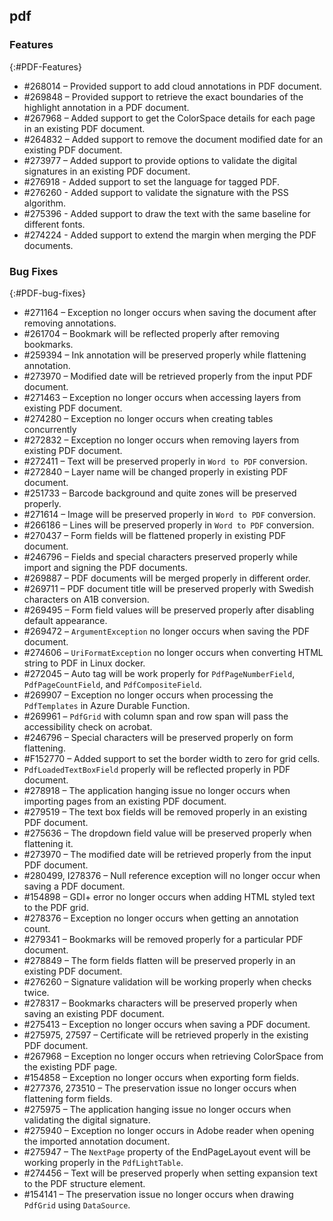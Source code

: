 ## pdf

### Features
{:#PDF-Features}

* \#268014 – Provided support to add cloud annotations in PDF document. 
* \#269848 – Provided support to retrieve the exact boundaries of the highlight annotation in a PDF document.
* \#267968 – Added support to get the ColorSpace details for each page in an existing PDF document.            
* \#264832 – Added support to remove the document modified date for an existing PDF document.
* \#273977 – Added support to provide options to validate the digital signatures in an existing PDF document.
* \#276918 - Added support to set the language for tagged PDF.
* \#276260 - Added support to validate the signature with the PSS algorithm.
* \#275396 - Added support to draw the text with the same baseline for different fonts.
* \#274224 - Added support to extend the margin when merging the PDF documents.


### Bug Fixes
{:#PDF-bug-fixes}

* \#271164 – Exception no longer occurs when saving the document after removing annotations. 
* \#261704 – Bookmark will be reflected properly after removing bookmarks. 
* \#259394 – Ink annotation will be preserved properly while flattening annotation. 
* \#273970 – Modified date will be retrieved properly from the input PDF document. 
* \#271463 – Exception no longer occurs when accessing layers from existing PDF document. 
* \#274280 – Exception no longer occurs when creating tables concurrently
* \#272832 – Exception no longer occurs when removing layers from existing PDF document. 
* \#272411 – Text will be preserved properly in `Word to PDF` conversion. 
* \#272840 – Layer name will be changed properly in existing PDF document. 
* \#251733 – Barcode background and quite zones will be preserved properly. 
* \#271614 – Image will be preserved properly in `Word to PDF` conversion. 
* \#266186 – Lines will be preserved properly in `Word to PDF` conversion.
* \#270437 – Form fields will be flattened properly in existing PDF document. 
* \#246796 – Fields and special characters preserved properly while import and signing the PDF documents. 
* \#269887 – PDF documents will be merged properly in different order. 
* \#269711 – PDF document title will be preserved properly with Swedish characters on A1B conversion. 
* \#269495 – Form field values will be preserved properly after disabling default appearance. 
* \#269472 – `ArgumentException` no longer occurs when saving the PDF document.
* \#274606 – `UriFormatException` no longer occurs when converting HTML string to PDF in Linux docker. 
* \#272045 – Auto tag will be work properly for `PdfPageNumberField`, `PdfPageCountField`, and `PdfCompositeField`.
* \#269907 – Exception no longer occurs when processing the `PdfTemplates` in Azure Durable Function.
* \#269961 – `PdfGrid` with column span and row span will pass the accessibility check on acrobat. 
* \#246796 – Special characters will be preserved properly on form flattening. 
* \#F152770 – Added support to set the border width to zero for grid cells. 
* `PdfLoadedTextBoxField` properly will be reflected properly in PDF document.
* \#278918 – The application hanging issue no longer occurs when importing pages from an existing PDF document.
* \#279519 – The text box fields will be removed properly in an existing PDF document.
* \#275636 – The dropdown field value will be preserved properly when flattening it.
* \#273970 – The modified date will be retrieved properly from the input PDF document.
* \#280499, I278376 – Null reference exception will no longer occur when saving a PDF document.
* \#154898 – GDI+ error no longer occurs when adding HTML styled text to the PDF grid.
* \#278376 – Exception no longer occurs when getting an annotation count.
* \#279341 – Bookmarks will be removed properly for a particular PDF document.
* \#278849 – The form fields flatten will be preserved properly in an existing PDF document.
* \#276260 – Signature validation will be working properly when checks twice.
* \#278317 – Bookmarks characters will be preserved properly when saving an existing PDF document.
* \#275413 – Exception no longer occurs when saving a PDF document.
* \#275975, 27597 – Certificate will be retrieved properly in the existing PDF document.
* \#267968 – Exception no longer occurs when retrieving ColorSpace from the existing PDF page.
* \#154858 – Exception no longer occurs when exporting form fields.
* \#277376, 273510 – The preservation issue no longer occurs when flattening form fields.
* \#275975 – The application hanging issue no longer occurs when validating the digital signature.
* \#275940 – Exception no longer occurs in Adobe reader when opening the imported annotation document.
* \#275947 – The `NextPage` property of the EndPageLayout event will be working properly in the `PdfLightTable`.
* \#274456 – Text will be preserved properly when setting expansion text to the PDF structure element.
* \#154141 – The preservation issue no longer occurs when drawing `PdfGrid` using `DataSource`.